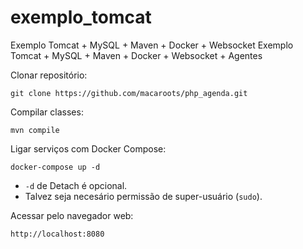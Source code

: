 # exemplo_tomcat

Exemplo Tomcat + MySQL + Maven + Docker + Websocket
Exemplo Tomcat + MySQL + Maven + Docker + Websocket + Agentes

Clonar repositório:
```
git clone https://github.com/macaroots/php_agenda.git
```

Compilar classes:
```
mvn compile
```

Ligar serviços com Docker Compose:
```
docker-compose up -d
```
* ```-d``` de Detach é opcional.
* Talvez seja necesário permissão de super-usuário (```sudo```).

Acessar pelo navegador web:
```
http://localhost:8080
```

